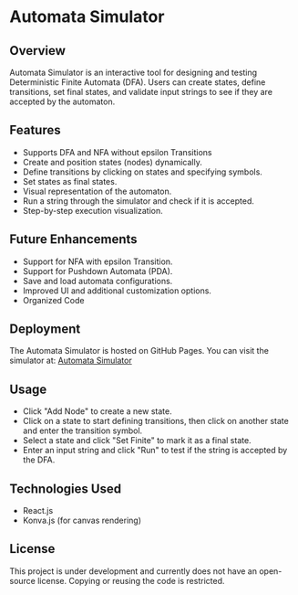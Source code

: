 # Automata Simulator

## Overview

Automata Simulator is an interactive tool for designing and testing Deterministic Finite Automata (DFA). Users can create states, define transitions, set final states, and validate input strings to see if they are accepted by the automaton.

## Features

- Supports DFA and NFA without epsilon Transitions
- Create and position states (nodes) dynamically.
- Define transitions by clicking on states and specifying symbols.
- Set states as final states.
- Visual representation of the automaton.
- Run a string through the simulator and check if it is accepted.
- Step-by-step execution visualization.

## Future Enhancements

- Support for NFA with epsilon Transition.
- Support for Pushdown Automata (PDA).
- Save and load automata configurations.
- Improved UI and additional customization options.
- Organized Code

## Deployment

The Automata Simulator is hosted on GitHub Pages. You can visit the simulator at: [Automata Simulator](https://sarthaktodmal.github.io/AutomataSimulator/)

## Usage

- Click "Add Node" to create a new state.
- Click on a state to start defining transitions, then click on another state and enter the transition symbol.
- Select a state and click "Set Finite" to mark it as a final state.
- Enter an input string and click "Run" to test if the string is accepted by the DFA.

## Technologies Used

- React.js
- Konva.js (for canvas rendering)

## License

This project is under development and currently does not have an open-source license. Copying or reusing the code is restricted.
